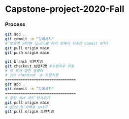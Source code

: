 # Capstone-project-2020-Fall


### Process

``` bash
git add .
git commit -m "깃메시지"
# 오류가 난다면 (pull를 하기 위해서 무조건 commit 먼저)
git pull origin main
git push origin main
```

``` bash
git branch 브랜치명
git checkout 브랜치명 #브랜치로 이동
# 위 두개 합친 명령어
# git checkout -b 브랜치명
================================
git add .
git commit -m "깃메시지"
================================
# 중앙 서버 코드 당겨오기
git pull origin main
# github 서버로 보내기
git pull origin 브랜치명
```